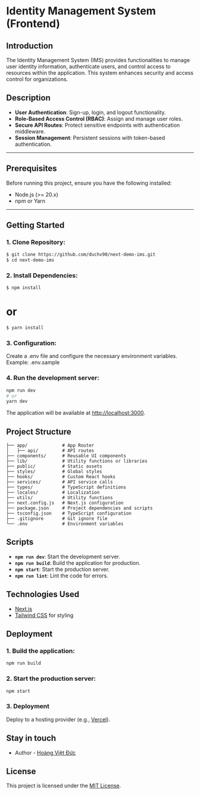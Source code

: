 # Identity Management System (Frontend)

## Introduction

The Identity Management System (IMS) provides functionalities to manage user identity information, authenticate users, and control access to resources within the application. This system enhances security and access control for organizations.

## Description

- **User Authentication**: Sign-up, login, and logout functionality.
- **Role-Based Access Control (RBAC)**: Assign and manage user roles.
- **Secure API Routes**: Protect sensitive endpoints with authentication middleware.
- **Session Management**: Persistent sessions with token-based authentication.




---

## Prerequisites

Before running this project, ensure you have the following installed:

- Node.js (>= 20.x)
- npm or Yarn

---




## Getting Started

### 1. **Clone Repository**:

```bash
$ git clone https://github.com/duchv90/next-demo-ims.git
$ cd next-demo-ims
```

### 2. **Install Dependencies**:

```bash
$ npm install
```
# or
```bash
$ yarn install
```

### 3. **Configuration**:

Create a .env file and configure the necessary environment variables.
Example: .env.sample

### 4. **Run the development server**:

```bash
npm run dev
# or
yarn dev
```

The application will be available at [http://localhost:3000](http://localhost:3000).

## Project Structure

```plaintext
├── app/             # App Router
│   ├── api/         # API routes
├── components/      # Reusable UI components
├── lib/             # Utility functions or libraries
├── public/          # Static assets
├── styles/          # Global styles
├── hooks/           # Custom React hooks
├── services/        # API service calls
├── types/           # TypeScript definitions
├── locales/         # Localization
├── utils/           # Utility functions
├── next.config.js   # Next.js configuration
├── package.json     # Project dependencies and scripts
├── tsconfig.json    # TypeScript configuration
├── .gitignore       # Git ignore file
└── .env             # Environment variables
```

## Scripts

- **`npm run dev`**: Start the development server.
- **`npm run build`**: Build the application for production.
- **`npm start`**: Start the production server.
- **`npm run lint`**: Lint the code for errors.

## Technologies Used

- [Next.js](https://nextjs.org/)
- [Tailwind CSS](https://tailwindcss.com/) for styling

## Deployment

### 1. **Build the application**:

```bash
npm run build
```

### 2. **Start the production server**:

```bash
npm start
```

### 3. Deployment

Deploy to a hosting provider (e.g., [Vercel](https://vercel.com/)).

## Stay in touch

- Author - [Hoàng Việt Đức](https://hvduc.com)

## License

This project is licensed under the [MIT License](LICENSE).
